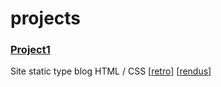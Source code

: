 # projects

### [Project1](project1)

Site static type blog HTML / CSS
[[retro](project1/retro.md)]
[[rendus](project1/rendus.md)]
